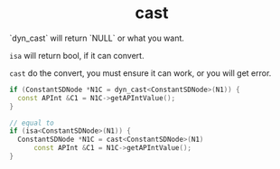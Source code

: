 <h1 align="center">cast</h1>
`dyn_cast` will return `NULL` or what you want. 

`isa` will return bool, if it can convert.

`cast` do the convert, you must ensure it can work, or you will get error.

```c++
if (ConstantSDNode *N1C = dyn_cast<ConstantSDNode>(N1)) {
  const APInt &C1 = N1C->getAPIntValue();
}

// equal to
if (isa<ConstantSDNode>(N1)) {
  ConstantSDNode *N1C = cast<ConstantSDNode>(N1)
      const APInt &C1 = N1C->getAPIntValue();
}
```

